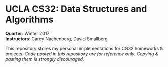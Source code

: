 <h1>UCLA CS32: Data Structures and Algorithms</h1>
<b>Quarter</b>: Winter 2017 <br>
<b>Instructors</b>: Carey Nachenberg, David Smallberg <br>

This repository stores my personal implementations for CS32 homeworks & projects. 
<i>Code posted in this repository are for reference only. Copying & pasting them is strongly discouraged. </i>
